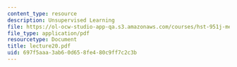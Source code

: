 ```yaml
---
content_type: resource
description: Unsupervised Learning
file: https://ol-ocw-studio-app-qa.s3.amazonaws.com/courses/hst-951j-medical-decision-support-spring-2003/697f5aaa3ab60d658fe480c9ff7c2c3b_lecture20.pdf
file_type: application/pdf
resourcetype: Document
title: lecture20.pdf
uid: 697f5aaa-3ab6-0d65-8fe4-80c9ff7c2c3b
---
```

